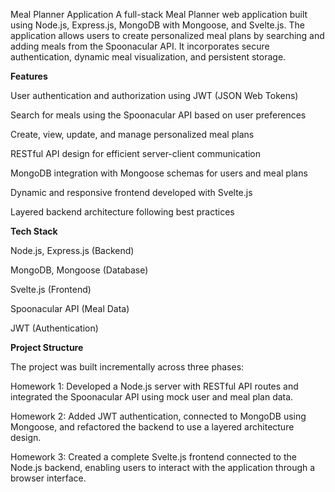 Meal Planner Application
A full-stack Meal Planner web application built using Node.js, Express.js, MongoDB with Mongoose, and Svelte.js. The application allows users to create personalized meal plans by searching and adding meals from the Spoonacular API. It incorporates secure authentication, dynamic meal visualization, and persistent storage.

**Features**

User authentication and authorization using JWT (JSON Web Tokens)

Search for meals using the Spoonacular API based on user preferences

Create, view, update, and manage personalized meal plans

RESTful API design for efficient server-client communication

MongoDB integration with Mongoose schemas for users and meal plans

Dynamic and responsive frontend developed with Svelte.js

Layered backend architecture following best practices

**Tech Stack**

Node.js, Express.js (Backend)

MongoDB, Mongoose (Database)

Svelte.js (Frontend)

Spoonacular API (Meal Data)

JWT (Authentication)

**Project Structure**

The project was built incrementally across three phases:

Homework 1: Developed a Node.js server with RESTful API routes and integrated the Spoonacular API using mock user and meal plan data.

Homework 2: Added JWT authentication, connected to MongoDB using Mongoose, and refactored the backend to use a layered architecture design.

Homework 3: Created a complete Svelte.js frontend connected to the Node.js backend, enabling users to interact with the application through a browser interface.
